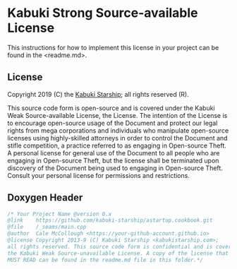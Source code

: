 # Kabuki Strong Source-available License

This instructions for how to implement this license in your project can be found in the <readme.md>.

## License

Copyright 2019 (C) the [Kabuki Starship](https://kabukistarship.com); all rights reserved (R).

This source code form is open-source and is covered under the Kabuki Weak Source-available License, the License. The intention of the License is to encourage open-source usage of the Document and protect our legal rights from mega corporations and individuals who manipulate open-source licenses using highly-skilled attorneys in order to control the Document and stifle competition, a practice referred to as engaging in Open-source Theft. A personal license for general use of the Document to all people who are engaging in Open-source Theft, but the license shall be terminated upon discovery of the Document being used to engaging in Open-source Theft. Consult your personal license for permissions and restrictions.

## Doxygen Header

```C++
/* Your Project Name @version 0.x
@link    https://github.com/kabuki-starship/astartup.cookbook.git
@file    /_seams/main.cpp
@author  Cale McCollough <https://your-github-account.github.io>
@license Copyright 2013-9 (C) Kabuki Starship <kabukistarship.com>;
all rights reserved. This source code form is confidential and is covered under
the Kabuki Weak Source-unavailable License. A copy of the license that YOU
MUST READ can be found in the readme.md file in this folder.*/
```
